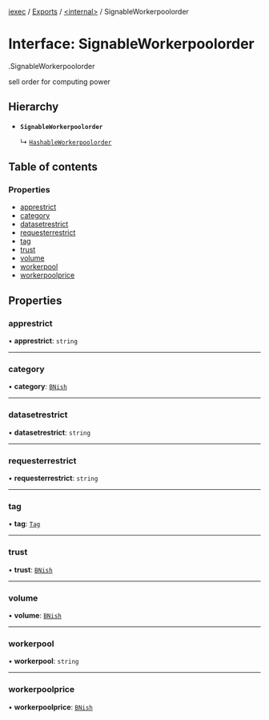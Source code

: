 [iexec](../README.md) / [Exports](../modules.md) / [<internal\>](../modules/internal_.md) / SignableWorkerpoolorder

# Interface: SignableWorkerpoolorder

[<internal>](../modules/internal_.md).SignableWorkerpoolorder

sell order for computing power

## Hierarchy

- **`SignableWorkerpoolorder`**

  ↳ [`HashableWorkerpoolorder`](internal_.HashableWorkerpoolorder.md)

## Table of contents

### Properties

- [apprestrict](internal_.SignableWorkerpoolorder.md#apprestrict)
- [category](internal_.SignableWorkerpoolorder.md#category)
- [datasetrestrict](internal_.SignableWorkerpoolorder.md#datasetrestrict)
- [requesterrestrict](internal_.SignableWorkerpoolorder.md#requesterrestrict)
- [tag](internal_.SignableWorkerpoolorder.md#tag)
- [trust](internal_.SignableWorkerpoolorder.md#trust)
- [volume](internal_.SignableWorkerpoolorder.md#volume)
- [workerpool](internal_.SignableWorkerpoolorder.md#workerpool)
- [workerpoolprice](internal_.SignableWorkerpoolorder.md#workerpoolprice)

## Properties

### apprestrict

• **apprestrict**: `string`

---

### category

• **category**: [`BNish`](../modules.md#bnish)

---

### datasetrestrict

• **datasetrestrict**: `string`

---

### requesterrestrict

• **requesterrestrict**: `string`

---

### tag

• **tag**: [`Tag`](../modules.md#tag)

---

### trust

• **trust**: [`BNish`](../modules.md#bnish)

---

### volume

• **volume**: [`BNish`](../modules.md#bnish)

---

### workerpool

• **workerpool**: `string`

---

### workerpoolprice

• **workerpoolprice**: [`BNish`](../modules.md#bnish)
